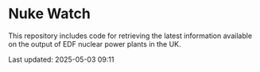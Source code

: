 # Nuke Watch

This repository includes code for retrieving the latest information available on the output of EDF nuclear power plants in the UK.

Last updated: 2025-05-03 09:11
